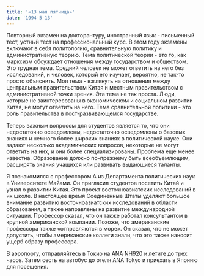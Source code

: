 ```yaml
---
title: '«13 мая пятница»'
date: '1994-5-13'
---
```


Повторный экзамен на докторантуру, иностранный язык - письменный тест, устный тест на профессиональный курс. В этом году экзамены включают в себя политологию, сравнительную политику и административную теорию. Тема политической теории - это то, как марксизм обсуждает отношения между государством и обществом. Это трудная тема. Средний человек не может ответить на него без исследований, и человек, который его изучает, вероятно, не так-то просто объяснить. Моя тема - взглянуть на отношения между центральным правительством Китая и местным правительством с административной точки зрения. Эта тема не так проста. Люди, которые не заинтересованы в экономическом и социальном развитии Китая, не могут ответить на него. Тема сравнительной политики - это роль правительства в пост-развивающемся государстве.

Теперь важным вопросом для студентов является то, что они недостаточно осведомлены, недостаточно осведомлены о базовых знаниях и немного более широких знаниях в политической науке. Они задают несколько академических вопросов, некоторые не могут ответить на них, и они более специализированы. Проблема еще менее известна. Образование должно по-прежнему быть всеобъемлющим, расширять знания учащихся или развивать выдающиеся таланты.

Я познакомился с профессором А из Департамента политических наук в Университете Майами. Он пригласил студентов посетить Китай и узнал о развитии Китая. Это проект восточноазиатских исследований в их школе. В настоящее время Соединенные Штаты уделяют большое внимание развитию восточноазиатских исследований в области образования, а также направлены на развитие международной ситуации. Профессор сказал, что он также работал консультантом в крупной американской компании. Похоже, что американские профессора также «отправляются в море». Он сказал, что не может допустить, чтобы американские коллеги знали, что это также наносит ущерб образу профессора.

В аэропорту, отправляйтесь в Токио на ANA NH920 и летите до трех часов. Затем сесть на автобус до отеля ANA Tokyo и приехать в Японию для посещения.

